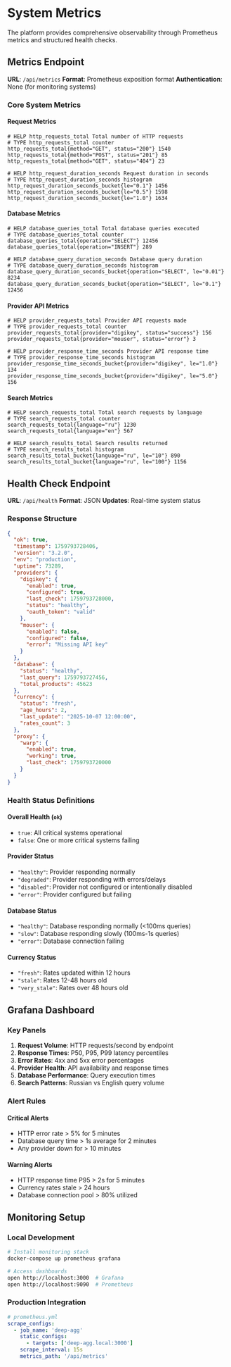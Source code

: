 # System Metrics

The platform provides comprehensive observability through Prometheus metrics and structured health checks.

## Metrics Endpoint

**URL**: `/api/metrics`
**Format**: Prometheus exposition format
**Authentication**: None (for monitoring systems)

### Core System Metrics

#### Request Metrics
```
# HELP http_requests_total Total number of HTTP requests
# TYPE http_requests_total counter
http_requests_total{method="GET", status="200"} 1540
http_requests_total{method="POST", status="201"} 85
http_requests_total{method="GET", status="404"} 23

# HELP http_request_duration_seconds Request duration in seconds
# TYPE http_request_duration_seconds histogram
http_request_duration_seconds_bucket{le="0.1"} 1456
http_request_duration_seconds_bucket{le="0.5"} 1598
http_request_duration_seconds_bucket{le="1.0"} 1634
```

#### Database Metrics
```
# HELP database_queries_total Total database queries executed
# TYPE database_queries_total counter
database_queries_total{operation="SELECT"} 12456
database_queries_total{operation="INSERT"} 289

# HELP database_query_duration_seconds Database query duration
# TYPE database_query_duration_seconds histogram
database_query_duration_seconds_bucket{operation="SELECT", le="0.01"} 8234
database_query_duration_seconds_bucket{operation="SELECT", le="0.1"} 12456
```

#### Provider API Metrics
```
# HELP provider_requests_total Provider API requests made
# TYPE provider_requests_total counter
provider_requests_total{provider="digikey", status="success"} 156
provider_requests_total{provider="mouser", status="error"} 3

# HELP provider_response_time_seconds Provider API response time
# TYPE provider_response_time_seconds histogram
provider_response_time_seconds_bucket{provider="digikey", le="1.0"} 134
provider_response_time_seconds_bucket{provider="digikey", le="5.0"} 156
```

#### Search Metrics
```
# HELP search_requests_total Total search requests by language
# TYPE search_requests_total counter
search_requests_total{language="ru"} 1230
search_requests_total{language="en"} 567

# HELP search_results_total Search results returned
# TYPE search_results_total histogram
search_results_total_bucket{language="ru", le="10"} 890
search_results_total_bucket{language="ru", le="100"} 1156
```

## Health Check Endpoint

**URL**: `/api/health`
**Format**: JSON
**Updates**: Real-time system status

### Response Structure

```json
{
  "ok": true,
  "timestamp": 1759793728406,
  "version": "3.2.0",
  "env": "production",
  "uptime": 73289,
  "providers": {
    "digikey": {
      "enabled": true,
      "configured": true,
      "last_check": 1759793728000,
      "status": "healthy",
      "oauth_token": "valid"
    },
    "mouser": {
      "enabled": false,
      "configured": false,
      "error": "Missing API key"
    }
  },
  "database": {
    "status": "healthy",
    "last_query": 1759793727456,
    "total_products": 45623
  },
  "currency": {
    "status": "fresh",
    "age_hours": 2,
    "last_update": "2025-10-07 12:00:00",
    "rates_count": 3
  },
  "proxy": {
    "warp": {
      "enabled": true,
      "working": true,
      "last_check": 1759793720000
    }
  }
}
```

### Health Status Definitions

#### Overall Health (`ok`)
- `true`: All critical systems operational
- `false`: One or more critical systems failing

#### Provider Status
- `"healthy"`: Provider responding normally
- `"degraded"`: Provider responding with errors/delays
- `"disabled"`: Provider not configured or intentionally disabled
- `"error"`: Provider configured but failing

#### Database Status
- `"healthy"`: Database responding normally (<100ms queries)
- `"slow"`: Database responding slowly (100ms-1s queries)  
- `"error"`: Database connection failing

#### Currency Status
- `"fresh"`: Rates updated within 12 hours
- `"stale"`: Rates 12-48 hours old
- `"very_stale"`: Rates over 48 hours old

## Grafana Dashboard

### Key Panels

1. **Request Volume**: HTTP requests/second by endpoint
2. **Response Times**: P50, P95, P99 latency percentiles
3. **Error Rates**: 4xx and 5xx error percentages
4. **Provider Health**: API availability and response times
5. **Database Performance**: Query execution times
6. **Search Patterns**: Russian vs English query volume

### Alert Rules

#### Critical Alerts
- HTTP error rate > 5% for 5 minutes
- Database query time > 1s average for 2 minutes
- Any provider down for > 10 minutes

#### Warning Alerts
- HTTP response time P95 > 2s for 5 minutes
- Currency rates stale > 24 hours
- Database connection pool > 80% utilized

## Monitoring Setup

### Local Development
```bash
# Install monitoring stack
docker-compose up prometheus grafana

# Access dashboards
open http://localhost:3000  # Grafana
open http://localhost:9090  # Prometheus
```

### Production Integration
```yaml
# prometheus.yml
scrape_configs:
  - job_name: 'deep-agg'
    static_configs:
      - targets: ['deep-agg.local:3000']
    scrape_interval: 15s
    metrics_path: '/api/metrics'
```
